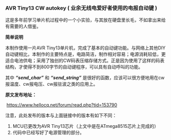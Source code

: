 ### AVR Tiny13 CW autokey  ( 业余无线电爱好者使用的电报自动键 )



这是多年前学习单片机过程中的一个小实验，与其放在硬盘里长毛，不如拿出来给有需要的人借鉴。



**简单说明**

本制作使用一片AVR Tiny13单片机，完成了基本的自动键功能。与网络上其他DIY自动键相比，本制作的主要特点是，电路简洁，制作相对容易；电源消耗较低，更适合电池供电；采用了独创的CW码表压缩存储方式。正是因为使用了这样的码表结构，才使得不到800字节的自动键程序，可以具有自动呼叫的功能。

其中 ***“send_char”*** 和 ***“send_string”*** 是很好的函数，应该可以很方便地用在cw报温度、cw报电压、cw报驻波之类的应用上。



**原文发布地址：**

​	https://www.hellocq.net/forum/read.php?tid=153790



注意，此处发布的版本与上面链接中的版本有如下不同：

1. MCU已更改为AVR Tiny13芯片（上文中是在ATmega8515芯片上完成的）
2. 代码中已经写好了电源管理的部分。

